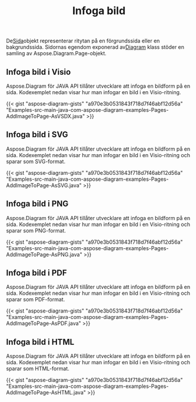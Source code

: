 ﻿---
title: Infoga bild
type: docs
weight: 70
url: /sv/java/drawing/insert-image
description: Det här avsnittet förklarar hur man infogar en bild på en visio-sida med Aspose.Diagram. Stöd för att använda java för att infoga bild och spara som pdf, svg, html, bild, xps och andra format.
---
 De[Sida](https://reference.aspose.com/diagram/java/com.aspose.diagram/page)objekt representerar ritytan på en förgrundssida eller en bakgrundssida. Sidornas egendom exponerad av[Diagram](https://reference.aspose.com/diagram/java/com.aspose.diagram/diagram) klass stöder en samling av Aspose.Diagram.Page-objekt.

## **Infoga bild i Visio**
Aspose.Diagram för JAVA API tillåter utvecklare att infoga en bildform på en sida. Kodexemplet nedan visar hur man infogar en bild i en Visio-ritning.

{{< gist "aspose-diagram-gists" "a970e3b0531843f718d7f46abf12d56a" "Examples-src-main-java-com-aspose-diagram-examples-Pages-AddImageToPage-AsVSDX.java" >}}

## **Infoga bild i SVG**
Aspose.Diagram för JAVA API tillåter utvecklare att infoga en bildform på en sida. Kodexemplet nedan visar hur man infogar en bild i en Visio-ritning och sparar som SVG-format.

{{< gist "aspose-diagram-gists" "a970e3b0531843f718d7f46abf12d56a" "Examples-src-main-java-com-aspose-diagram-examples-Pages-AddImageToPage-AsSVG.java" >}}

## **Infoga bild i PNG**
Aspose.Diagram för JAVA API tillåter utvecklare att infoga en bildform på en sida. Kodexemplet nedan visar hur man infogar en bild i en Visio-ritning och sparar som PNG-format.

{{< gist "aspose-diagram-gists" "a970e3b0531843f718d7f46abf12d56a" "Examples-src-main-java-com-aspose-diagram-examples-Pages-AddImageToPage-AsPNG.java" >}}

## **Infoga bild i PDF**
Aspose.Diagram för JAVA API tillåter utvecklare att infoga en bildform på en sida. Kodexemplet nedan visar hur man infogar en bild i en Visio-ritning och sparar som PDF-format.

{{< gist "aspose-diagram-gists" "a970e3b0531843f718d7f46abf12d56a" "Examples-src-main-java-com-aspose-diagram-examples-Pages-AddImageToPage-AsPDF.java" >}}

## **Infoga bild i HTML**
Aspose.Diagram för JAVA API tillåter utvecklare att infoga en bildform på en sida. Kodexemplet nedan visar hur man infogar en bild i en Visio-ritning och sparar som HTML-format.

{{< gist "aspose-diagram-gists" "a970e3b0531843f718d7f46abf12d56a" "Examples-src-main-java-com-aspose-diagram-examples-Pages-AddImageToPage-AsHTML.java" >}}
